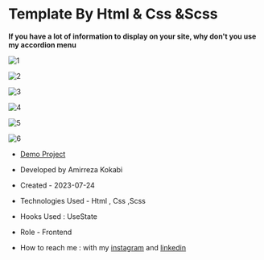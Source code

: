 # Template By Html & Css &Scss 

**If you have a lot of information to display on your site, why don't you use my accordion menu**

![1](https://github.com/amir-ko/alibaba-template/assets/119657835/a11f599b-39e5-4aec-91a5-48cf40888450)

![2](https://github.com/amir-ko/alibaba-template/assets/119657835/b49f003d-4e88-4d14-b223-00e71437d0a2)

![3](https://github.com/amir-ko/alibaba-template/assets/119657835/b1c76b1b-1e66-4e17-b60d-3cc7dd8dea6d)

![4](https://github.com/amir-ko/alibaba-template/assets/119657835/4758b4ca-e812-4a0f-a4c7-8d8b985a1b22)

![5](https://github.com/amir-ko/alibaba-template/assets/119657835/72129d6c-6533-4106-b02a-8abe3694ffca)

![6](https://github.com/amir-ko/alibaba-template/assets/119657835/c1989ef5-bafa-4681-9df3-f172ae393c2b)

- [Demo Project](https://amir-ko.github.io/alibaba-template/)

- Developed by Amirreza Kokabi

- Created - 2023-07-24

- Technologies Used - Html , Css ,Scss

- Hooks Used : UseState 

- Role - Frontend

- How to reach me : with my [instagram](https://instagram.com/amirrezakokabiweb?igshid=NGExMmI2YTkyZg==
) and [linkedin](https://www.linkedin.com/in/amirreza-kokabi-ba7716143/)
